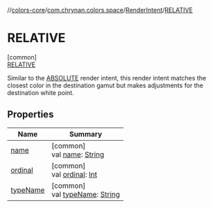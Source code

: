 //[colors-core](../../../../index.md)/[com.chrynan.colors.space](../../index.md)/[RenderIntent](../index.md)/[RELATIVE](index.md)

# RELATIVE

[common]\
[RELATIVE](index.md)

Similar to the [ABSOLUTE](../-a-b-s-o-l-u-t-e/index.md) render intent, this render intent matches the closest color in the destination gamut but makes adjustments for the destination white point.

## Properties

| Name | Summary |
|---|---|
| [name](../-a-b-s-o-l-u-t-e/index.md#-372974862%2FProperties%2F1346026436) | [common]<br>val [name](../-a-b-s-o-l-u-t-e/index.md#-372974862%2FProperties%2F1346026436): [String](https://kotlinlang.org/api/latest/jvm/stdlib/kotlin/-string/index.html) |
| [ordinal](../-a-b-s-o-l-u-t-e/index.md#-739389684%2FProperties%2F1346026436) | [common]<br>val [ordinal](../-a-b-s-o-l-u-t-e/index.md#-739389684%2FProperties%2F1346026436): [Int](https://kotlinlang.org/api/latest/jvm/stdlib/kotlin/-int/index.html) |
| [typeName](../type-name.md) | [common]<br>val [typeName](../type-name.md): [String](https://kotlinlang.org/api/latest/jvm/stdlib/kotlin/-string/index.html) |
